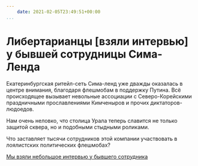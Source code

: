 ```yaml
---
    date: 2021-02-05T23:49:51+00:00
...
```


# Либертарианцы [взяли интервью] у бывшей сотрудницы Сима-Ленда

Екатеринбургская ритейл-сеть Сима-ленд уже дважды оказалась в центре внимания, благодаря флешмобам в поддержку Путина. Всё происходящее вызывает невольные ассоциации с Северо-Корейскими праздничными прославлениями Кимченыров и прочих диктаторов-людоедов. 

Нам очень неловко, что столица Урала теперь славится не только защитой сквера, но и подобными стыдными роликами. 

Что заставляет тысячи сотрудников этой компании участвовать в лоялистских политических флешмобах?

[Мы взяли небольшое интервью у бывшего сотрудника](https://telegra.ph/Nas-byut--my-letaem-Mozhno-li-delat-chto-ugodno-s-sotrudnikami-Simalenda-02-05)